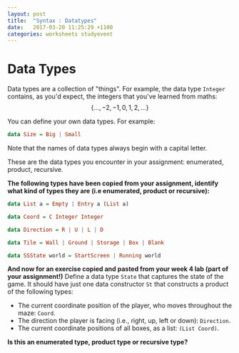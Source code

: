 ```yaml
---
layout: post
title:  "Syntax : Datatypes"
date:   2017-03-20 11:25:29 +1100
categories: worksheets studyevent
---
```


# Data Types
Data types are a collection of "things".
For example, the data type ``Integer`` contains, as you'd expect, the integers that you've learned from maths: $$\{..., -2, -1, 0, 1, 2,...\}$$

You can define your own data types.
For example:
```Haskell
data Size = Big | Small
```
Note that the names of data types always begin with a capital letter.

These are the data types you encounter in your assignment: enumerated, product, recursive.

__The following types have been copied from your assignment, identify what kind of types they are (i.e enumerated, product or recursive):__
```Haskell
data List a = Empty | Entry a (List a)
```
```Haskell
data Coord = C Integer Integer
```
```Haskell
data Direction = R | U | L | D
```
```Haskell
data Tile = Wall | Ground | Storage | Box | Blank
```
```Haskell
data SSState world = StartScreen | Running world
```

__And now for an exercise copied and pasted from your week 4 lab (part of your assignment!)__
Define a data type ``State`` that captures the state of the game. It should have just one data constructor ``St`` that constructs a product of the following types:
- The current coordinate position of the player, who moves throughout the maze: ``Coord``.
- The direction the player is facing (i.e., right, up, left or down): ``Direction``.
- The current coordinate positions of all boxes, as a list: ``(List Coord)``.

__Is this an enumerated type, product type or recursive type?__
